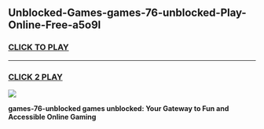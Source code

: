 
## Unblocked-Games-games-76-unblocked-Play-Online-Free-a5o9l
<h3>
<a href="https://premium76.site?title=games-76-unblocked&ref=26A">CLICK TO PLAY</a></h3>
<hr>

<h3>
<a href="https://premium76.site?title=games-76-unblocked&ref=26A">CLICK 2 PLAY</a>
  
</h3>

<a href="https://premium76.site?title=games-76-unblocked&ref=26A"><img src="https://clearcache.store/games.png"></a>


**games-76-unblocked games unblocked: Your Gateway to Fun and Accessible Online Gaming**
